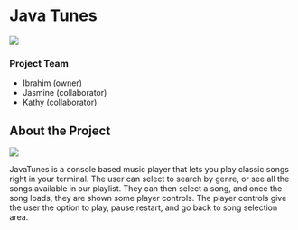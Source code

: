 # Java Tunes
![](https://i.imgur.com/Bzbnz8I.png)


### Project Team
* Ibrahim (owner)
* Jasmine (collaborator)
* Kathy (collaborator)

## About the Project
![](https://i.imgur.com/FAhkx5n.png)

JavaTunes is a console based music player that lets you play classic songs right in your terminal. The user can select to search by genre, or see all the songs available in our playlist. They can then select a song, and once the song loads, they are shown some player controls. The player controls give the user the option to play, pause,restart, and go back to song selection area.





